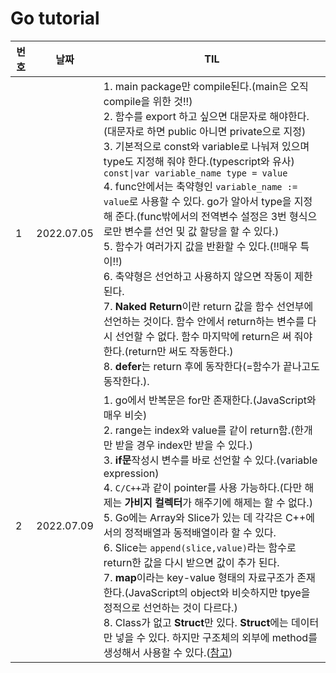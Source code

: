 # Go tutorial

|번호|날짜|TIL|
|---|---|---|
|1|2022.07.05| 1. main package만 compile된다.(main은 오직 compile을 위한 것!!)</br> 2. 함수를 export 하고 싶으면 대문자로 해야한다.(대문자로 하면 public 아니면 private으로 지정)</br> 3. 기본적으로 const와 variable로 나눠져 있으며 type도 지정해 줘야 한다.(typescript와 유사)</br> ```const\|var variable_name type = value```</br> 4. func안에서는 축약형인 ```variable_name := value```로 사용할 수 있다. go가 알아서 type을 지정해 준다.(func밖에서의 전역변수 설정은 3번 형식으로만 변수를 선언 및 값 할당을 할 수 있다.)</br> 5. 함수가 여러가지 값을 반환할 수 있다.(!!매우 특이!!)</br> 6. 축약형은 선언하고 사용하지 않으면 작동이 제한 된다.</br> 7. **Naked Return**이란 return 값을 함수 선언부에 선언하는 것이다. 함수 안에서 return하는 변수를 다시 선언할 수 없다. 함수 마지막에 return은 써 줘야 한다.(return만 써도 작동한다.)</br> 8. **defer**는 return 후에 동작한다(=함수가 끝나고도 동작한다.).|
|2|2022.07.09| 1. go에서 반복문은 for만 존재한다.(JavaScript와 매우 비슷)</br> 2. range는 index와 value를 같이 return함.(한개만 받을 경우 index만 받을 수 있다.)</br> 3. **if문**작성시 변수를 바로 선언할 수 있다.(variable expression)</br> 4. ```C/C++```과 같이 pointer를 사용 가능하다.(다만 해제는 **가비지 컬렉터**가 해주기에 해제는 할 수 없다.)</br> 5. Go에는 Array와 Slice가 있는 데 각각은 C++에서의 정적배열과 동적배열이라 할 수 있다.</br> 6. Slice는 ```append(slice,value)```라는 함수로 return한 값을 다시 받으면 값이 추가 된다.</br> 7. **map**이라는 key-value 형태의 자료구조가 존재한다.(JavaScript의 object와 비슷하지만 tpye을 정적으로 선언하는 것이 다르다.)</br> 8. Class가 없고 **Struct**만 있다. **Struct**에는 데이터만 넣을 수 있다. 하지만 구조체의 외부에 method를 생성해서 사용할 수 있다.([참고][1])|



[1]: https://golangkorea.github.io/post/go-start/object-oriented/ "Go와 객체지향"
